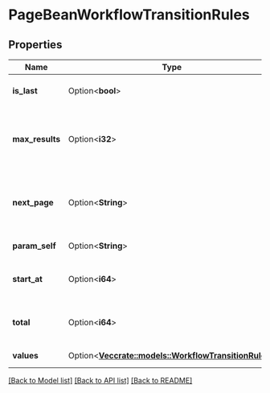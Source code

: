 # PageBeanWorkflowTransitionRules

## Properties

Name | Type | Description | Notes
------------ | ------------- | ------------- | -------------
**is_last** | Option<**bool**> | Whether this is the last page. | [optional][readonly]
**max_results** | Option<**i32**> | The maximum number of items that could be returned. | [optional][readonly]
**next_page** | Option<**String**> | If there is another page of results, the URL of the next page. | [optional][readonly]
**param_self** | Option<**String**> | The URL of the page. | [optional][readonly]
**start_at** | Option<**i64**> | The index of the first item returned. | [optional][readonly]
**total** | Option<**i64**> | The number of items returned. | [optional][readonly]
**values** | Option<[**Vec<crate::models::WorkflowTransitionRules>**](WorkflowTransitionRules.md)> | The list of items. | [optional][readonly]

[[Back to Model list]](../README.md#documentation-for-models) [[Back to API list]](../README.md#documentation-for-api-endpoints) [[Back to README]](../README.md)


